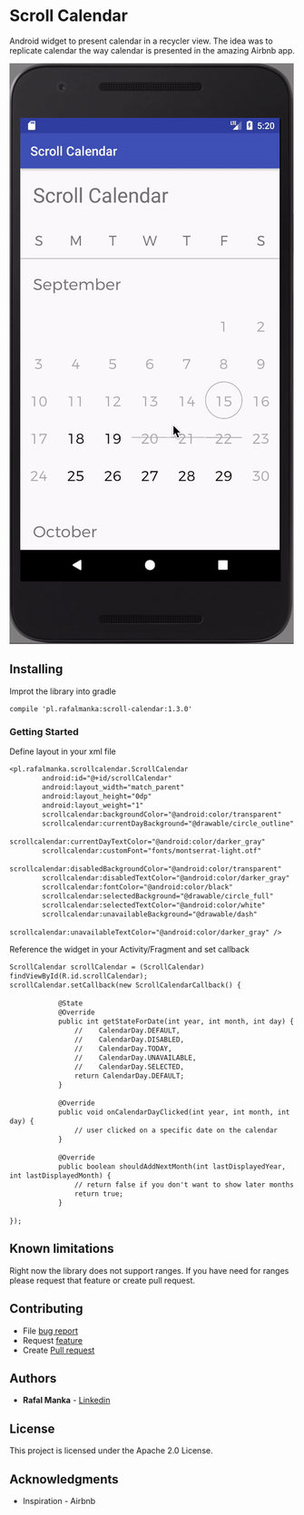 # Scroll Calendar

Android widget to present calendar in a recycler view. The idea was to
replicate calendar the way calendar is presented in the amazing
Airbnb app.

![Example App](gif.gif)

## Installing

Improt the library into gradle

```
compile 'pl.rafalmanka:scroll-calendar:1.3.0'
```

### Getting Started

Define layout in your xml file

```
<pl.rafalmanka.scrollcalendar.ScrollCalendar
        android:id="@+id/scrollCalendar"
        android:layout_width="match_parent"
        android:layout_height="0dp"
        android:layout_weight="1"
        scrollcalendar:backgroundColor="@android:color/transparent"
        scrollcalendar:currentDayBackground="@drawable/circle_outline"
        scrollcalendar:currentDayTextColor="@android:color/darker_gray"
        scrollcalendar:customFont="fonts/montserrat-light.otf"
        scrollcalendar:disabledBackgroundColor="@android:color/transparent"
        scrollcalendar:disabledTextColor="@android:color/darker_gray"
        scrollcalendar:fontColor="@android:color/black"
        scrollcalendar:selectedBackground="@drawable/circle_full"
        scrollcalendar:selectedTextColor="@android:color/white"
        scrollcalendar:unavailableBackground="@drawable/dash"
        scrollcalendar:unavailableTextColor="@android:color/darker_gray" />
```

Reference the widget in your Activity/Fragment and set callback

```
ScrollCalendar scrollCalendar = (ScrollCalendar) findViewById(R.id.scrollCalendar);
scrollCalendar.setCallback(new ScrollCalendarCallback() {

            @State
            @Override
            public int getStateForDate(int year, int month, int day) {
                //    CalendarDay.DEFAULT,
                //    CalendarDay.DISABLED,
                //    CalendarDay.TODAY,
                //    CalendarDay.UNAVAILABLE,
                //    CalendarDay.SELECTED,
                return CalendarDay.DEFAULT;
            }

            @Override
            public void onCalendarDayClicked(int year, int month, int day) {
                // user clicked on a specific date on the calendar
            }

            @Override
            public boolean shouldAddNextMonth(int lastDisplayedYear, int lastDisplayedMonth) {
                // return false if you don't want to show later months
                return true;
            }

});
```

## Known limitations

Right now the library does not support ranges. If you have need for
ranges please request that feature or create pull request.

## Contributing

* File [bug report](https://github.com/RafalManka/ScrollCalendar/issues/new)
* Request [feature](https://github.com/RafalManka/ScrollCalendar/issues/new)
* Create [Pull request](https://github.com/RafalManka/ScrollCalendar/pulls)

## Authors

* **Rafal Manka** - [Linkedin](https://www.linkedin.com/in/rafał-mańka-40ba2b5b)


## License

This project is licensed under the Apache 2.0 License.

## Acknowledgments

* Inspiration - Airbnb

